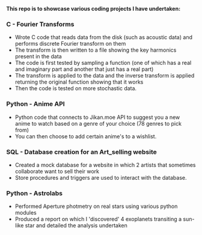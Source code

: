 __This repo is to showcase various coding projects I have undertaken:__



### C - Fourier Transforms 
- Wrote C code that reads data from the disk (such as acoustic data) and performs discrete Fourier transform on them
- The transform is then written to a file showing the key harmonics present in the data
- The code is first tested by sampling a function (one of which has a real and imaginary part and another that just has a real part)
- The transform is applied to the data and the inverse transform is applied returning the original function showing that it works
- Then the code is tested on more stochastic data. 

### Python - Anime API
- Python code that connects to Jikan.moe API to suggest you a new anime to watch based on a genre of your choice (78 genres to pick from)
- You can then choose to add certain anime's to a wishlist.

### SQL - Database creation for an Art_selling website
- Created a mock database for a website in which 2 artists that sometimes collaborate want to sell their work
- Store procedures and triggers are used to interact with the database. 

### Python - Astrolabs 
- Performed Aperture photmetry on real stars using various python modules
- Produced a report on which I 'discovered' 4 exoplanets transiting a sun-like star and detailed the analysis undertaken
